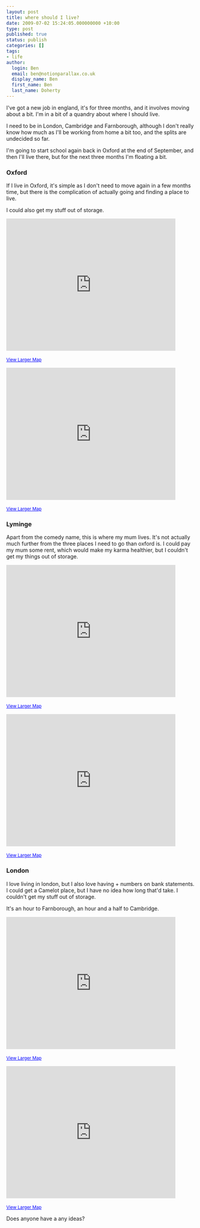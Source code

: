 ```yaml
---
layout: post
title: where should I live?
date: 2009-07-02 15:24:05.000000000 +10:00
type: post
published: true
status: publish
categories: []
tags:
- life
author:
  login: Ben
  email: ben@notionparallax.co.uk
  display_name: Ben
  first_name: Ben
  last_name: Doherty
---
```

<p>I've got a new job in england, it's for three months, and it involves moving about a bit. I'm in a bit of a quandry about where I should live. </p>
<p>I need to be in London, Cambridge and Farnborough, although I don't really know how much as I'll be working from home a bit too, and the splits are undecided so far.</p>
<p>I'm going to start school again back in Oxford at the end of September, and then I'll live there, but for the next three months I'm floating a bit.</p>
<p><!--more--></p>
<h3>Oxford</h3>
<p>If I live in Oxford, it's simple as I don't need to move again in a few months time, but there is the complication of actually going and finding a place to live.</p>
<p>I could also get my stuff out of storage.</p>
<p>
    <iframe width="449" height="350" frameborder="0" scrolling="no" marginheight="0" marginwidth="0" src="http://maps.google.com/maps?f=d&amp;source=s_d&amp;saddr=ox4&amp;daddr=cambridge&amp;hl=en&amp;mra=ls&amp;sll=51.86873,-0.50041&amp;sspn=1.173607,1.705627&amp;ie=UTF8&amp;ll=51.869708,-0.499878&amp;spn=0.63995,1.44992&amp;t=h&amp;output=embed">There really should be an iframe here :( </iframe><br />
    <br />
  <small><a href="http://maps.google.com/maps?f=d&amp;source=embed&amp;saddr=ox4&amp;daddr=cambridge&amp;hl=en&amp;mra=ls&amp;sll=51.86873,-0.50041&amp;sspn=1.173607,1.705627&amp;ie=UTF8&amp;ll=51.869708,-0.499878&amp;spn=0.63995,1.44992&amp;t=h" style="color:#0000FF;text-align:left">View Larger Map</a></small></p>
<p>
    <iframe width="449" height="350" frameborder="0" scrolling="no" marginheight="0" marginwidth="0" src="http://maps.google.com/maps?f=d&amp;source=s_d&amp;saddr=ox4&amp;daddr=Farnborough,+Hampshire,+UK&amp;hl=en&amp;mra=ls&amp;sll=51.883273,-0.499878&amp;sspn=1.173209,1.705627&amp;ie=UTF8&amp;t=h&amp;ll=51.52875,-0.85974&amp;spn=0.46968,0.73126&amp;output=embed">There really should be an iframe here :( </iframe><br />
    <br />
    <small><a href="http://maps.google.com/maps?f=d&amp;source=embed&amp;saddr=ox4&amp;daddr=Farnborough,+Hampshire,+UK&amp;hl=en&amp;mra=ls&amp;sll=51.883273,-0.499878&amp;sspn=1.173209,1.705627&amp;ie=UTF8&amp;t=h&amp;ll=51.52875,-0.85974&amp;spn=0.46968,0.73126" style="color:#0000FF;text-align:left">View Larger Map</a></small></p>
<h3>Lyminge</h3>
<p> Apart from the comedy name, this is where my mum lives. It's not actually much further from the three places I need to go than oxford is. I could pay my mum some rent, which would make my karma healthier, but I couldn't get my things out of storage.</p>
<p>
    <iframe width="449" height="350" frameborder="0" scrolling="no" marginheight="0" marginwidth="0" src="http://maps.google.com/maps?f=d&amp;source=s_d&amp;saddr=Folkestone,+Kent+CT18+8EG,+UK&amp;daddr=Cambridge+CB3+0AX,+UK&amp;hl=en&amp;geocode=&amp;mra=ls&amp;sll=51.24566,0.15864&amp;sspn=2.379671,3.411255&amp;ie=UTF8&amp;t=h&amp;ll=51.653165,0.582375&amp;spn=1.12301,1.01675&amp;output=embed">There really should be an iframe here :( </iframe><br />
    <br />
    <small><a href="http://maps.google.com/maps?f=d&amp;source=embed&amp;saddr=Folkestone,+Kent+CT18+8EG,+UK&amp;daddr=Cambridge+CB3+0AX,+UK&amp;hl=en&amp;geocode=&amp;mra=ls&amp;sll=51.24566,0.15864&amp;sspn=2.379671,3.411255&amp;ie=UTF8&amp;t=h&amp;ll=51.653165,0.582375&amp;spn=1.12301,1.01675" style="color:#0000FF;text-align:left">View Larger Map</a></small></p>
<p>    <iframe width="449" height="350" frameborder="0" scrolling="no" marginheight="0" marginwidth="0" src="http://maps.google.com/maps?f=d&amp;source=s_d&amp;saddr=Folkestone,+Kent+CT18+8EG,+UK&amp;daddr=Farnborough,+Hampshire,+UK&amp;hl=en&amp;mra=ls&amp;sll=51.52875,-0.85974&amp;sspn=0.591219,0.852814&amp;ie=UTF8&amp;t=h&amp;ll=51.24566,0.15864&amp;spn=0.308,1.86422&amp;output=embed">There really should be an iframe here :( </iframe><br />
    <br />
    <small><a href="http://maps.google.com/maps?f=d&amp;source=embed&amp;saddr=Folkestone,+Kent+CT18+8EG,+UK&amp;daddr=Farnborough,+Hampshire,+UK&amp;hl=en&amp;mra=ls&amp;sll=51.52875,-0.85974&amp;sspn=0.591219,0.852814&amp;ie=UTF8&amp;t=h&amp;ll=51.24566,0.15864&amp;spn=0.308,1.86422" style="color:#0000FF;text-align:left">View Larger Map</a></small></p>
<h3>London</h3>
<p>I love living in london, but I also love having + numbers on bank statements. I could get a Camelot place, but I have no idea how long that'd take. I couldn't get my stuff out of storage.</p>
<p>It's an hour to Farnborough, an hour and a half to Cambridge.</p>
<p>    <iframe width="449" height="350" frameborder="0" scrolling="no" marginheight="0" marginwidth="0" src="http://maps.google.com/maps?f=d&amp;source=s_d&amp;saddr=London,+UK&amp;daddr=Cambridge+CB3+0AX,+UK&amp;hl=en&amp;geocode=&amp;mra=ls&amp;sll=51.653165,0.582375&amp;sspn=1.179188,1.705627&amp;ie=UTF8&amp;ll=51.657223,0.571289&amp;spn=0.71447,0.35256&amp;t=h&amp;output=embed">There really should be an iframe here :( </iframe><br />
    <br />
    <small><a href="http://maps.google.com/maps?f=d&amp;source=embed&amp;saddr=London,+UK&amp;daddr=Cambridge+CB3+0AX,+UK&amp;hl=en&amp;geocode=&amp;mra=ls&amp;sll=51.653165,0.582375&amp;sspn=1.179188,1.705627&amp;ie=UTF8&amp;ll=51.657223,0.571289&amp;spn=0.71447,0.35256&amp;t=h" style="color:#0000FF;text-align:left">View Larger Map</a></small></p>
<p>    <iframe width="449" height="350" frameborder="0" scrolling="no" marginheight="0" marginwidth="0" src="http://maps.google.com/maps?f=d&amp;source=s_d&amp;saddr=London,+UK&amp;daddr=Farnborough,+Hampshire,+UK&amp;hl=en&amp;mra=ls&amp;sll=51.857835,0.049438&amp;sspn=1.173873,1.705627&amp;ie=UTF8&amp;t=h&amp;ll=51.39314,-0.44978&amp;spn=0.22912,0.64738&amp;output=embed">There really should be an iframe here :( </iframe><br />
    <br />
  <small><a href="http://maps.google.com/maps?f=d&amp;source=embed&amp;saddr=London,+UK&amp;daddr=Farnborough,+Hampshire,+UK&amp;hl=en&amp;mra=ls&amp;sll=51.857835,0.049438&amp;sspn=1.173873,1.705627&amp;ie=UTF8&amp;t=h&amp;ll=51.39314,-0.44978&amp;spn=0.22912,0.64738" style="color:#0000FF;text-align:left">View Larger Map</a></small>  </p>
<p>Does anyone have a any ideas?</p>
